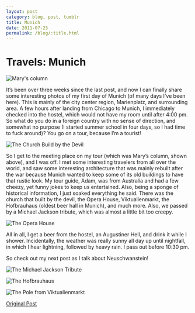 ```yaml
---
layout: post
category: blog, post, tumblr
title: Munich
date: 2011-07-25
permalink: /blog/:title.html
---
```


# Travels: Munich

![Mary's column](http://68.media.tumblr.com/tumblr_loxee68xCI1qz81kho1_1280.jpg)

It’s been over three weeks since the last post, and now I can finally share some interesting photos of my first day of Munich (of many days I’ve been here). This is mainly of the city center region, Marienplatz, and surrounding area. A few hours after landing from Chicago to Munich, I immediately checked into the hostel, which would not have my room until after 4:00 pm. So what do you do in a foreign country with no sense of direction, and somewhat no purpose (I started summer school in four days, so I had time to fuck around)? You go on a tour, because I’m a tourist!

![The Church Build by the Devil](http://68.media.tumblr.com/tumblr_loxee68xCI1qz81kho2_1280.jpg)

So I get to the meeting place on my tour (which was Mary’s column, shown above), and I was off. I met some interesting travelers from all over the world, and saw some interesting architecture that was mainly rebuilt after the war because Munich wanted to keep some of its old buildings to have that rustic look. My tour guide, Adam, was from Australia and had a few cheezy, yet funny jokes to keep us entertained. Also, being a sponge of historical information, I just soaked everything he said. There was the church that built by the devil, the Opera House, Viktualienmarkt, the Hofbrauhaus (oldest beer hall in Munich), and much more. Also, we passed by a Michael Jackson tribute, which was almost a little bit too creepy.

![The Opera House](http://68.media.tumblr.com/tumblr_loxee68xCI1qz81kho3_1280.jpg)

All in all, I get a beer from the hostel, an Augustiner Hell, and drink it while I shower. Incidentally, the weather was really sunny all day up until nightfall, in which I hear lightning, followed by heavy rain. I pass out before 10:30 pm.

So check out my next post as I talk about Neuschwanstein!

![The Michael Jackson Tribute](http://68.media.tumblr.com/tumblr_loxee68xCI1qz81kho4_1280.jpg)

![The Hofbrauhaus](http://68.media.tumblr.com/tumblr_loxee68xCI1qz81kho5_1280.jpg)

![The Pole from Viktualienmarkt](http://68.media.tumblr.com/tumblr_loxee68xCI1qz81kho6_1280.jpg)

[Original Post](http://jermspeaks.com/post/8075406452/its-been-over-three-weeks-since-the-last-post)
